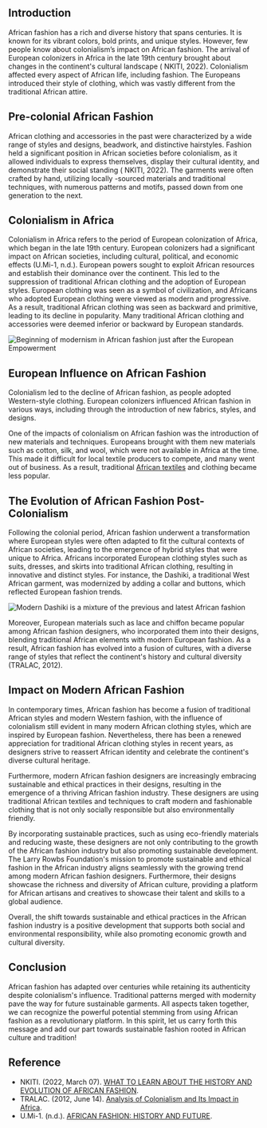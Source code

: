 ## Introduction

African fashion has a rich and diverse history that spans centuries. It is known for its vibrant colors, bold prints, and unique styles. However, few people know about colonialism’s impact on African fashion. The arrival of European colonizers in Africa in the late 19th century brought about changes in the continent's cultural landscape ( NKITI, 2022). Colonialism affected every aspect of African life, including fashion. The Europeans introduced their style of clothing, which was vastly different from the traditional African attire.

## Pre-colonial African Fashion

African clothing and accessories in the past were characterized by a wide range of styles and designs, beadwork, and distinctive hairstyles. Fashion held a significant position in African societies before colonialism, as it allowed individuals to express themselves, display their cultural identity, and demonstrate their social standing ( NKITI, 2022). The garments were often crafted by hand, utilizing locally -sourced materials and traditional techniques, with numerous patterns and motifs, passed down from one generation to the next.

## Colonialism in Africa

Colonialism in Africa refers to the period of European colonization of Africa, which began in the late 19th century. European colonizers had a significant impact on African societies, including cultural, political, and economic effects (U.Mi-1, n.d.). European powers sought to exploit African resources and establish their dominance over the continent. This led to the suppression of traditional African clothing and the adoption of European styles. European clothing was seen as a symbol of civilization, and Africans who adopted European clothing were viewed as modern and progressive. As a result, traditional African clothing was seen as backward and primitive, leading to its decline in popularity. Many traditional African clothing and accessories were deemed inferior or backward by European standards.

![Beginning of modernism in African fashion just after the European Empowerment](https://iili.io/HM3rBHl.jpg)

## European Influence on African Fashion

Colonialism led to the decline of African fashion, as people adopted Western-style clothing. European colonizers influenced African fashion in various ways, including through the introduction of new fabrics, styles, and designs.

One of the impacts of colonialism on African fashion was the introduction of new materials and techniques. Europeans brought with them new materials such as cotton, silk, and wool, which were not available in Africa at the time. This made it difficult for local textile producers to compete, and many went out of business. As a result, traditional [African textiles](https://larryrowbsfoundation.org/blog/role-of-african-textiles-in-african-culture-and-identity) and clothing became less popular.

## The Evolution of African Fashion Post-Colonialism

Following the colonial period, African fashion underwent a transformation where European styles were often adapted to fit the cultural contexts of African societies, leading to the emergence of hybrid styles that were unique to Africa. Africans incorporated European clothing styles such as suits, dresses, and skirts into traditional African clothing, resulting in innovative and distinct styles. For instance, the Dashiki, a traditional West African garment, was modernized by adding a collar and buttons, which reflected European fashion trends.

![Modern Dashiki is a mixture of the previous and latest African fashion](https://iili.io/HM3O3zJ.jpg)

Moreover, European materials such as lace and chiffon became popular among African fashion designers, who incorporated them into their designs, blending traditional African elements with modern European fashion. As a result, African fashion has evolved into a fusion of cultures, with a diverse range of styles that reflect the continent's history and cultural diversity (TRALAC, 2012).

## Impact on Modern African Fashion

In contemporary times, African fashion has become a fusion of traditional African styles and modern Western fashion, with the influence of colonialism still evident in many modern African clothing styles, which are inspired by European fashion. Nevertheless, there has been a renewed appreciation for traditional African clothing styles in recent years, as designers strive to reassert African identity and celebrate the continent's diverse cultural heritage.

Furthermore, modern African fashion designers are increasingly embracing sustainable and ethical practices in their designs, resulting in the emergence of a thriving African fashion industry. These designers are using traditional African textiles and techniques to craft modern and fashionable clothing that is not only socially responsible but also environmentally friendly.

By incorporating sustainable practices, such as using eco-friendly materials and reducing waste, these designers are not only contributing to the growth of the African fashion industry but also promoting sustainable development. The Larry Rowbs Foundation's mission to promote sustainable and ethical fashion in the African industry aligns seamlessly with the growing trend among modern African fashion designers. Furthermore, their designs showcase the richness and diversity of African culture, providing a platform for African artisans and creatives to showcase their talent and skills to a global audience.

Overall, the shift towards sustainable and ethical practices in the African fashion industry is a positive development that supports both social and environmental responsibility, while also promoting economic growth and cultural diversity.

## Conclusion

African fashion has adapted over centuries while retaining its authenticity despite colonialism's influence. Traditional patterns merged with modernity pave the way for future sustainable garments. All aspects taken together, we can recognize the powerful potential stemming from using African fashion as a revolutionary platform. In this spirit, let us carry forth this message and add our part towards sustainable fashion rooted in African culture and tradition!

## Reference

-   NKITI. (2022, March 07). [WHAT TO LEARN ABOUT THE HISTORY AND EVOLUTION OF AFRICAN FASHION](https://nkitidesigns.com/blogs/stories/history-evolution-african-fashion).
-   TRALAC. (2012, June 14). [Analysis of Colonialism and Its Impact in Africa](https://www.tralac.org/images/News/Documents/Analysis_of_Colonialism_and_Its_Impact_in_Africa_Ocheni_and_Nwankwo_CSCanada_2012.pdf).
-   U.Mi-1. (n.d.). [AFRICAN FASHION: HISTORY AND FUTURE](https://www.umi1.co.uk/blogs/fashion-style/african-fashion-history-and-future).
